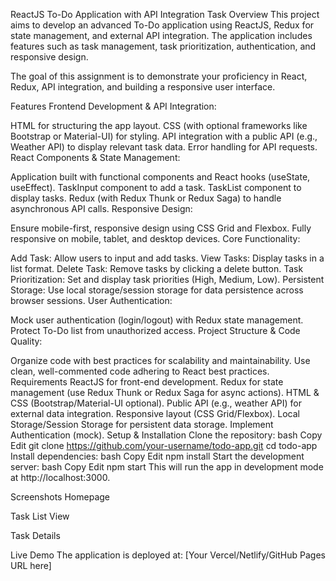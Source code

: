 ReactJS To-Do Application with API Integration
Task Overview
This project aims to develop an advanced To-Do application using ReactJS, Redux for state management, and external API integration. The application includes features such as task management, task prioritization, authentication, and responsive design.

The goal of this assignment is to demonstrate your proficiency in React, Redux, API integration, and building a responsive user interface.

Features
Frontend Development & API Integration:

HTML for structuring the app layout.
CSS (with optional frameworks like Bootstrap or Material-UI) for styling.
API integration with a public API (e.g., Weather API) to display relevant task data.
Error handling for API requests.
React Components & State Management:

Application built with functional components and React hooks (useState, useEffect).
TaskInput component to add a task.
TaskList component to display tasks.
Redux (with Redux Thunk or Redux Saga) to handle asynchronous API calls.
Responsive Design:

Ensure mobile-first, responsive design using CSS Grid and Flexbox.
Fully responsive on mobile, tablet, and desktop devices.
Core Functionality:

Add Task: Allow users to input and add tasks.
View Tasks: Display tasks in a list format.
Delete Task: Remove tasks by clicking a delete button.
Task Prioritization: Set and display task priorities (High, Medium, Low).
Persistent Storage: Use local storage/session storage for data persistence across browser sessions.
User Authentication:

Mock user authentication (login/logout) with Redux state management.
Protect To-Do list from unauthorized access.
Project Structure & Code Quality:

Organize code with best practices for scalability and maintainability.
Use clean, well-commented code adhering to React best practices.
Requirements
ReactJS for front-end development.
Redux for state management (use Redux Thunk or Redux Saga for async actions).
HTML & CSS (Bootstrap/Material-UI optional).
Public API (e.g., weather API) for external data integration.
Responsive layout (CSS Grid/Flexbox).
Local Storage/Session Storage for persistent data storage.
Implement Authentication (mock).
Setup & Installation
Clone the repository:
bash
Copy
Edit
git clone https://github.com/your-username/todo-app.git
cd todo-app
Install dependencies:
bash
Copy
Edit
npm install
Start the development server:
bash
Copy
Edit
npm start
This will run the app in development mode at http://localhost:3000.

Screenshots
Homepage

Task List View

Task Details

Live Demo
The application is deployed at: [Your Vercel/Netlify/GitHub Pages URL here]